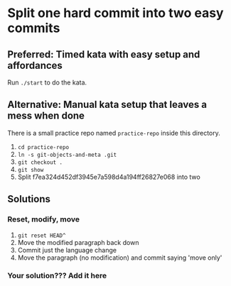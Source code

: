 # Split one hard commit into two easy commits

## Preferred: Timed kata with easy setup and affordances

Run `./start` to do the kata.

## Alternative: Manual kata setup that leaves a mess when done

There is a small practice repo named `practice-repo` inside this directory.

1. `cd practice-repo`
2. `ln -s git-objects-and-meta .git`
3. `git checkout .`
4. `git show`
5. Split f7ea324d452df3945e7a598d4a194ff26827e068 into two

## Solutions

### Reset, modify, move

1. `git reset HEAD^`
2. Move the modified paragraph back down
3. Commit just the language change
4. Move the paragraph (no modification) and commit saying 'move only'

### Your solution??? Add it here

